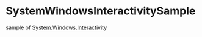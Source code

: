 # SystemWindowsInteractivitySample

sample of [System.Windows.Interactivity](https://www.nuget.org/packages/System.Windows.Interactivity.WPF/)

